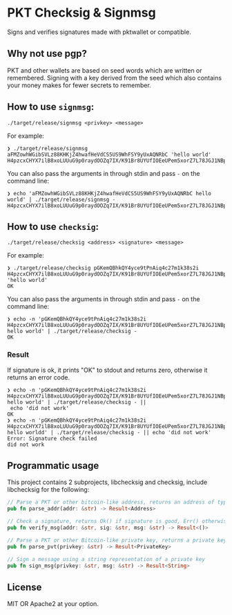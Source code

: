 # PKT Checksig & Signmsg
Signs and verifies signatures made with pktwallet or compatible.

## Why not use pgp?
PKT and other wallets are based on seed words which are written or remembered.
Signing with a key derived from the seed which also contains your money makes
for fewer secrets to remember.

## How to use `signmsg`:

`./target/release/signmsg <privkey> <message>`

For example:

```
❯ ./target/release/signmsg aFMZowhWGibSVLz88KHKjZ4hwafHeVdCS5US9WhFSY9yUxAQNRbC 'hello world'
H4pzcxCHYX7ilB8xoLUUuG9p0raydOOZq7IX/K91Br8UYUfIOEeUPem5xorZ7L78JGJ1NBpNXHOw+Wu8qbwjEGQ=
```

You can also pass the arguments in through stdin and pass `-` on the command line:

```
❯ echo 'aFMZowhWGibSVLz88KHKjZ4hwafHeVdCS5US9WhFSY9yUxAQNRbC hello world' | ./target/release/signmsg -
H4pzcxCHYX7ilB8xoLUUuG9p0raydOOZq7IX/K91Br8UYUfIOEeUPem5xorZ7L78JGJ1NBpNXHOw+Wu8qbwjEGQ=
```

## How to use `checksig`:

`./target/release/checksig <address> <signature> <message>`

For example:

```
❯ ./target/release/checksig pGKemQBhkQY4yce9tPnAiq4c27m1k38s2i H4pzcxCHYX7ilB8xoLUUuG9p0raydOOZq7IX/K91Br8UYUfIOEeUPem5xorZ7L78JGJ1NBpNXHOw+Wu8qbwjEGQ= 'hello world'
OK
```

You can also pass the arguments in through stdin and pass `-` on the command line:

```
❯ echo -n 'pGKemQBhkQY4yce9tPnAiq4c27m1k38s2i H4pzcxCHYX7ilB8xoLUUuG9p0raydOOZq7IX/K91Br8UYUfIOEeUPem5xorZ7L78JGJ1NBpNXHOw+Wu8qbwjEGQ= hello world' | ./target/release/checksig -
OK
```

### Result
If signature is ok, it prints "OK" to stdout and returns zero, otherwise it returns an error code.

```
❯ echo -n 'pGKemQBhkQY4yce9tPnAiq4c27m1k38s2i H4pzcxCHYX7ilB8xoLUUuG9p0raydOOZq7IX/K91Br8UYUfIOEeUPem5xorZ7L78JGJ1NBpNXHOw+Wu8qbwjEGQ= hello world' | ./target/release/checksig - ||
 echo 'did not work'
OK
❯ echo -n 'pGKemQBhkQY4yce9tPnAiq4c27m1k38s2i H4pzcxCHYX7ilB8xoLUUuG9p0raydOOZq7IX/K91Br8UYUfIOEeUPem5xorZ7L78JGJ1NBpNXHOw+Wu8qbwjEGQ= hello worldd' | ./target/release/checksig - || echo 'did not work'
Error: Signature check failed
did not work
```

## Programmatic usage

This project contains 2 subprojects, libchecksig and checksig, include libchecksig for the following:

```rust
// Parse a PKT or other bitcoin-like address, returns an address of type Bitcoin
pub fn parse_addr(addr: &str) -> Result<Address>

// Check a signature, returns Ok() if signature is good, Err() otherwise
pub fn verify_msg(addr: &str, sig: &str, msg: &str) -> Result<()>

// Parse a PKT or other Bitcoin-like private key, returns a private key of type Bitcoin
pub fn parse_pvt(privkey: &str) -> Result<PrivateKey> 

// Sign a message using a string representation of a private key
pub fn sign_msg(privkey: &str, msg: &str) -> Result<String>
```

## License

MIT OR Apache2 at your option.
